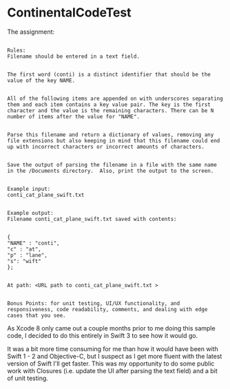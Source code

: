 # ContinentalCodeTest
The assignment:

```Given the following filename:  conti_cat_plane_swift.txt

Rules: 
Filename should be entered in a text field.


The first word (conti) is a distinct identifier that should be the value of the key NAME.


All of the following items are appended on with underscores separating them and each item contains a key value pair. The key is the first character and the value is the remaining characters. There can be N number of items after the value for "NAME".


Parse this filename and return a dictionary of values, removing any file extensions but also keeping in mind that this filename could end up with incorrect characters or incorrect amounts of characters.


Save the output of parsing the filename in a file with the same name in the /Documents directory.  Also, print the output to the screen.


Example input: 
conti_cat_plane_swift.txt


Example output: 
Filename conti_cat_plane_swift.txt saved with contents:


{ 
"NAME" : "conti", 
"c" : "at", 
"p" : "lane", 
"s": "wift" 
};


At path: <URL path to conti_cat_plane_swift.txt > 


Bonus Points: for unit testing, UI/UX functionality, and responsiveness, code readability, comments, and dealing with edge cases that you see. 

```
As Xcode 8 only came out a couple months prior to me doing this sample code, I decided to do this entirely in Swift 3 to see how it would go.

It was a bit more time consuming for me than how it would have been with Swift 1 - 2 and Objective-C, but I suspect as I get more fluent with the latest version of Swift I'll get faster.  This was my opportunity to do some public work with Closures (i.e. update the UI after parsing the text field) and a bit of unit testing.  

